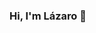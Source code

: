 ### Hi, I'm Lázaro 👋

<!--
*```javascript
const thai = {
  code: [Javascript, Typescript, HTML, CSS, Java],
  tools: [Angular, React, Styled-Components],
}
```
